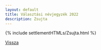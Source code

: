 ```yaml
---
layout: default
title: Választási névjegyzék 2022
description: Zsujta
---
```


{% include settlementHTMLs/Zsujta.html %}

[Vissza](./)